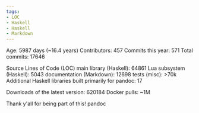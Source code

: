 ```yaml
---
tags:
- LOC
- Haskell
- Haskell
- Markdown
---
```


Age: 5987 days (\~16.4 years) Contributors: 457 Commits this year: 571
Total commits: 17646

Source Lines of Code (LOC) main library (Haskell): 64861 Lua subsystem
(Haskell): 5043 documentation (Markdown): 12698 tests (misc): \>70k
Additional Haskell libraries built primarily for pandoc: 17

Downloads of the latest version: 620184 Docker pulls: \~1M

Thank y'all for being part of this! pandoc
